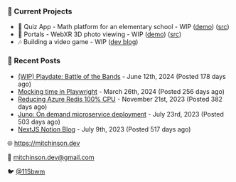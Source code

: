 ### 📌 Current Projects
- 📝 Quiz App - Math platform for an elementary school - WIP ([demo](https://quiz-staging.mitchinson.dev/)) ([src](https://github.com/bmitchinson/budget-entry))
- 📸 Portals - WebXR 3D photo viewing - WIP ([demo](https://portals.mitchinson.dev/)) ([src](https://github.com/bmitchinson/vr-jpg-viewer-webxr))
- 🎶 Building a video game - WIP ([dev blog](https://blog.mitchinson.dev/playdate-dev-one))

### 📝 Recent Posts

- [(WIP) Playdate: Battle of the Bands](https://blog.mitchinson.dev/playdate-dev-one) - June 12th, 2024 (Posted 178 days ago)
- [Mocking time in Playwright](https://blog.mitchinson.dev/playwright-mock-time) - March 26th, 2024 (Posted 256 days ago)
- [Reducing Azure Redis 100% CPU](https://blog.mitchinson.dev/redis-cpu) - November 21st, 2023 (Posted 382 days ago)
- [Juno: On demand microservice deployment](https://blog.mitchinson.dev/juno) - July 23rd, 2023 (Posted 503 days ago)
- [NextJS Notion Blog](https://blog.mitchinson.dev/blog-2023) - July 9th, 2023 (Posted 517 days ago)

🌐 https://mitchinson.dev

💌 mitchinson.dev@gmail.com

🐦 [@115bwm](https://twitter.com/115bwm)